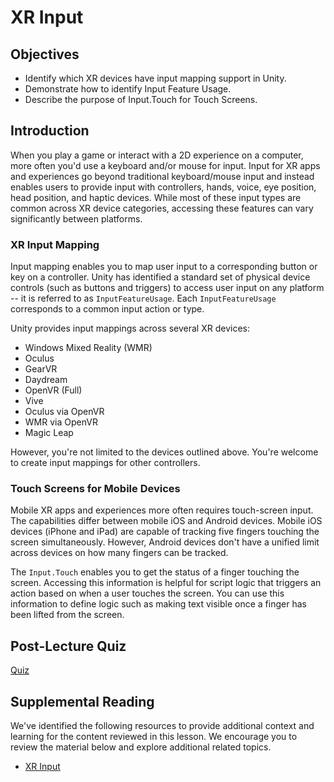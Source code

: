 # XR Input

## Objectives

- Identify which XR devices have input mapping support in Unity.
- Demonstrate how to identify Input Feature Usage.
- Describe the purpose of Input.Touch for Touch Screens.

## Introduction

When you play a game or interact with a 2D experience on a computer, more often you'd use a keyboard and/or mouse for input. Input for XR apps and experiences go beyond traditional keyboard/mouse input and instead enables users to provide input with controllers, hands, voice, eye position, head position, and haptic devices. While most of these input types are common across XR device categories, accessing these features can vary significantly between platforms.

### XR Input Mapping

Input mapping enables you to map user input to a corresponding button or key on a controller. Unity has identified a standard set of physical device controls (such as buttons and triggers) to access user input on any platform -- it is referred to as `InputFeatureUsage`. Each `InputFeatureUsage` corresponds to a common input action or type.

Unity provides input mappings across several XR devices:

- Windows Mixed Reality (WMR)
- Oculus
- GearVR
- Daydream
- OpenVR (Full)
- Vive
- Oculus via OpenVR
- WMR via OpenVR
- Magic Leap

However, you're not limited to the devices outlined above. You're welcome to create input mappings for other controllers.

### Touch Screens for Mobile Devices

Mobile XR apps and experiences more often requires touch-screen input. The capabilities differ between mobile iOS and Android devices. Mobile iOS devices (iPhone and iPad) are capable of tracking five fingers touching the screen simultaneously. However, Android devices don't have a unified limit across devices on how many fingers can be tracked.

The `Input.Touch` enables you to get the status of a finger touching the screen. Accessing this information is helpful for script logic that triggers an action based on when a user touches the screen. You can use this information to define logic such as making text visible once a finger has been lifted from the screen.

## Post-Lecture Quiz

[Quiz](https://ashy-plant-023e6671e.1.azurestaticapps.net/quiz/21)

## Supplemental Reading

We've identified the following resources to provide additional context and learning for the content reviewed in this lesson. We encourage you to review the material below and explore additional related topics.

- [XR Input](https://docs.unity3d.com/Manual/xr_input.html)
